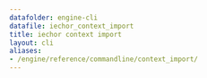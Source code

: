 ```yaml
---
datafolder: engine-cli
datafile: iechor_context_import
title: iechor context import
layout: cli
aliases:
- /engine/reference/commandline/context_import/
---
```


<!--
This page is automatically generated from iEchor's source code. If you want to
suggest a change to the text that appears here, open a ticket or pull request
in the source repository on GitHub:

https://github.com/iechor/cli
-->
